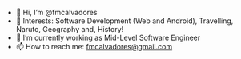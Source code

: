 - 👋 Hi, I’m @fmcalvadores
- 👀 Interests: Software Development (Web and Android), Travelling, Naruto, Geography and, History!
- 🌱 I’m currently working as Mid-Level Software Engineer
- 📫 How to reach me: fmcalvadores@gmail.com

<!---
fmcalvadores/fmcalvadores is a ✨ special ✨ repository because its `README.md` (this file) appears on your GitHub profile.
You can click the Preview link to take a look at your changes.
--->

